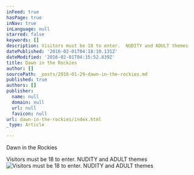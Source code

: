 ```yaml
---
inFeed: true
hasPage: true
inNav: true
inLanguage: null
starred: false
keywords: []
description: Visitors must be 18 to enter.  NUDITY and ADULT themes
datePublished: '2016-02-01T04:18:10.131Z'
dateModified: '2016-02-01T04:15:52.839Z'
title: Dawn in the Rockies
author: []
sourcePath: _posts/2016-01-29-dawn-in-the-rockies.md
published: true
authors: []
publisher:
  name: null
  domain: null
  url: null
  favicon: null
url: dawn-in-the-rockies/index.html
_type: Article

---
```

Dawn in the Rockies

Visitors must be 18 to enter.  NUDITY and ADULT themes
![Visitors must be 18 to enter.  NUDITY and ADULT themes](https://s3-us-west-2.amazonaws.com/the-grid-img/p/57a79f5743a00701d45428a12fd381efb4de9e97.jpg)